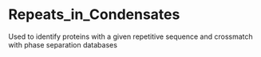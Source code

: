 # Repeats_in_Condensates
Used to identify proteins with a given repetitive sequence and crossmatch with phase separation databases
